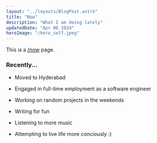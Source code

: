 ```yaml
---
layout: "../layouts/BlogPost.astro"
title: "Now"
description: "What I am doing lately"
updatedDate: "Apr 06 2024"
heroImage: "/hero_self.jpeg"
---
```




This is a [/now](https://nownownow.com/about) page.

### Recently...

* Moved to Hyderabad

* Engaged in full-time employment as a software engineer

* Working on random projects in the weekends

* Writing for fun

* Listening to more music

* Attempting to live life more conciously :)


 

